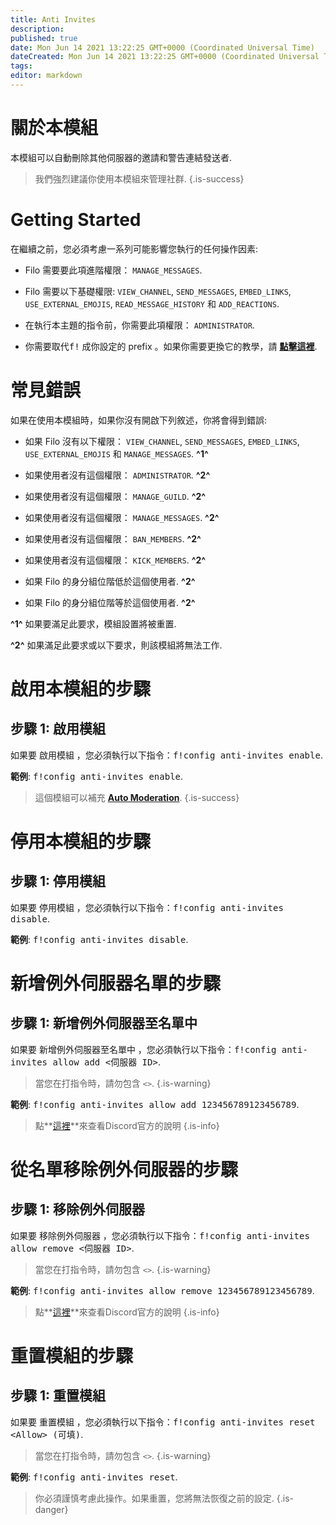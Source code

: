 ```yaml
---
title: Anti Invites
description:
published: true
date: Mon Jun 14 2021 13:22:25 GMT+0000 (Coordinated Universal Time)
dateCreated: Mon Jun 14 2021 13:22:25 GMT+0000 (Coordinated Universal Time)
tags:
editor: markdown
---
```


# 關於本模組

本模組可以自動刪除其他伺服器的邀請和警告連結發送者.

> 我們強烈建議你使用本模組來管理社群.
{.is-success}

# Getting Started

在繼續之前，您必須考慮一系列可能影響您執行的任何操作因素:

- Filo 需要要此項進階權限： ``MANAGE_MESSAGES``.

- Filo 需要以下基礎權限: ``VIEW_CHANNEL``, ``SEND_MESSAGES``, ``EMBED_LINKS``, ``USE_EXTERNAL_EMOJIS``, ``READ_MESSAGE_HISTORY`` 和 ``ADD_REACTIONS``.

- 在執行本主題的指令前，你需要此項權限： ``ADMINISTRATOR``.

- 你需要取代<kbd>f!</kbd> 成你設定的 prefix 。如果你需要更換它的教學，請 **[點擊這裡](https://wiki.filobot.xyz/zh-tw/modules/prefix)**.

# 常見錯誤

如果在使用本模組時，如果你沒有開啟下列敘述，你將會得到錯誤:

- 如果 Filo 沒有以下權限： ``VIEW_CHANNEL``, ``SEND_MESSAGES``, ``EMBED_LINKS``, ``USE_EXTERNAL_EMOJIS`` 和 ``MANAGE_MESSAGES``. **^1^**

- 如果使用者沒有這個權限： ``ADMINISTRATOR``. **^2^**

- 如果使用者沒有這個權限： ``MANAGE_GUILD``. **^2^**

- 如果使用者沒有這個權限： ``MANAGE_MESSAGES``. **^2^**

- 如果使用者沒有這個權限： ``BAN_MEMBERS``. **^2^**

- 如果使用者沒有這個權限： ``KICK_MEMBERS``. **^2^**

- 如果 Filo 的身分組位階低於這個使用者. **^2^**

- 如果 Filo 的身分組位階等於這個使用者. **^2^**

**^1^** 如果要滿足此要求，模組設置將被重置.

**^2^** 如果滿足此要求或以下要求，則該模組將無法工作.

# 啟用本模組的步驟

## **步驟 1**: 啟用模組

如果要 啟用模組 ，您必須執行以下指令：<kbd>f!config anti-invites enable</kbd>.

**範例**: <kbd>f!config anti-invites enable</kbd>.

> 這個模組可以補充 **[Auto Moderation](https://wiki.filobot.xyz/zh-tw/modules/auto-moderation)**.
{.is-success}

# 停用本模組的步驟

## **步驟 1**: 停用模組

如果要 停用模組 ，您必須執行以下指令：<kbd>f!config anti-invites disable</kbd>.

**範例**: <kbd>f!config anti-invites disable</kbd>.

# 新增例外伺服器名單的步驟

## **步驟 1**: 新增例外伺服器至名單中

如果要 新增例外伺服器至名單中 ，您必須執行以下指令：<kbd>f!config anti-invites allow add \<伺服器 ID></kbd>.

> 當您在打指令時，請勿包含 ``<>``.
{.is-warning}

**範例**: <kbd>f!config anti-invites allow add 123456789123456789</kbd>.

> 點**[這裡](https://support.discord.com/hc/en-us/articles/206346498)**來查看Discord官方的說明
{.is-info}

# 從名單移除例外伺服器的步驟

## **步驟 1**: 移除例外伺服器

如果要 移除例外伺服器 ，您必須執行以下指令：<kbd>f!config anti-invites allow remove \<伺服器 ID></kbd>.

> 當您在打指令時，請勿包含 ``<>``.
{.is-warning}

**範例**: <kbd>f!config anti-invites allow remove 123456789123456789</kbd>.

> 點**[這裡](https://support.discord.com/hc/en-us/articles/206346498)**來查看Discord官方的說明
{.is-info}

# 重置模組的步驟

## **步驟 1**: 重置模組

如果要 重置模組 ，您必須執行以下指令：<kbd>f!config anti-invites reset \<Allow> (可填)</kbd>.

> 當您在打指令時，請勿包含 ``<>``.
{.is-warning}

**範例**: <kbd>f!config anti-invites reset</kbd>.

> 你必須謹慎考慮此操作。如果重置，您將無法恢復之前的設定.
{.is-danger}
